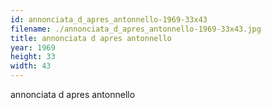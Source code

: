 ```yaml
---
id: annonciata_d_apres_antonnello-1969-33x43
filename: ./annonciata_d_apres_antonnello-1969-33x43.jpg
title: annonciata d apres antonnello
year: 1969
height: 33
width: 43
---
```


annonciata d apres antonnello